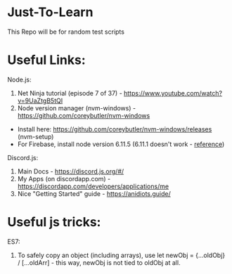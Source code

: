 # Just-To-Learn

This Repo will be for random test scripts

# Useful Links:

Node.js:
1) Net Ninja tutorial (episode 7 of 37) - https://www.youtube.com/watch?v=9UaZtgB5tQI
2) Node version manager (nvm-windows) - https://github.com/coreybutler/nvm-windows
  - Install here: https://github.com/coreybutler/nvm-windows/releases (nvm-setup)
  - For Firebase, install node version 6.11.5 (6.11.1 doesn't work - [reference](https://github.com/firebase/firebase-functions/issues/84))

Discord.js:
1) Main Docs - https://discord.js.org/#/
2) My Apps (on discordapp.com) - https://discordapp.com/developers/applications/me
3) Nice "Getting Started" guide - https://anidiots.guide/

# Useful js tricks:

ES7:
1) To safely copy an object (including arrays), use let newObj = {...oldObj} / [...oldArr] - this way, newObj is not tied to oldObj at all.
